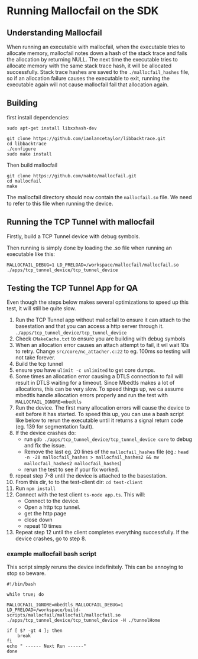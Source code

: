 # Running Mallocfail on the SDK

## Understanding Mallocfail
When running an executable with mallocfail, when the executable tries to allocate memory, mallocfail notes down a hash of the stack trace and fails the allocation by returning NULL. The next time the executable tries to allocate memory with the same stack trace hash, it will be allocated successfully. Stack trace hashes are saved to the `./mallocfail_hashes` file, so if an allocation failure causes the executable to exit, running the executable again will not cause mallocfail fail that allocation again.

## Building

first install dependencies:

```
sudo apt-get install libxxhash-dev
```

```
git clone https://github.com/ianlancetaylor/libbacktrace.git
cd libbacktrace
./configure
sudo make install
```

Then build mallocfail
```
git clone https://github.com/nabto/mallocfail.git
cd mallocfail
make
```
The mallocfail directory should now contain the `mallocfail.so` file. We need to refer to this file when running the device.

## Running the TCP Tunnel with mallocfail

Firstly, build a TCP Tunnel device with debug symbols.

Then running is simply done by loading the .so file when running an executable like this:

```
MALLOCFAIL_DEBUG=1 LD_PRELOAD=/workspace/mallocfail/mallocfail.so ./apps/tcp_tunnel_device/tcp_tunnel_device
```

## Testing the TCP Tunnel App for QA
Even though the steps below makes several optimizations to speed up this test, it will still be quite slow.

1. Run the TCP Tunnel app without mallocfail to ensure it can attach to the basestation and that you can access a http server through it. `./apps/tcp_tunnel_device/tcp_tunnel_device`
2. Check `CMakeCache.txt` to ensure you are building with debug symbols
3. When an allocation error causes an attach attempt to fail, it wil wait 10s to retry. Change `src/core/nc_attacher.c:22` to eg. 100ms so testing will not take forever.
4. Build the tcp tunnel
5. ensure you have `ulimit -c unlimited` to get core dumps.
6. Some times an allocation error causing a DTLS connection to fail will result in DTLS waiting for a timeout. Since Mbedtls makes a lot of allocations, this can be very slow. To speed things up, we ca assume mbedtls handle allocation errors properly and run the test with `MALLOCFAIL_IGNORE=mbedtls`
7. Run the device. The first many allocation errors will cause the device to exit before it has started. To speed this up, you can use a bash script like below to rerun the executable until it returns a signal return code (eg. 139 for segmentation fault).
8. If the device crashes do:
    * run `gdb ./apps/tcp_tunnel_device/tcp_tunnel_device core` to debug  and fix the issue.
    * Remove the last eg. 20 lines of the `mallocfail_hashes` file (eg.: `head -n -20 mallocfail_hashes > mallocfail_hashes2 && mv mallocfail_hashes2 mallocfail_hashes`)
    * rerun the test to see if your fix worked.
9. repeat step 7-8 until the device is attached to the basestation.
10. From this dir, to to the test-client dir: `cd test-client`
11. Run `npm install`
12. Connect with the test client `ts-node app.ts`. This will:
    * Connect to the device.
    * Open a http tcp tunnel.
    * get the http page
    * close down
    * repeat 10 times
13. Repeat step 12 until the client completes everything successfully. If the device crashes, go to step 8.

### example mallocfail bash script
This script simply reruns the device indefinitely. This can be annoying to stop so beware.
```
#!/bin/bash

while true; do

MALLOCFAIL_IGNORE=mbedtls MALLOCFAIL_DEBUG=1 LD_PRELOAD=/workspace/build-scripts/mallocfail/mallocfail/mallocfail.so ./apps/tcp_tunnel_device/tcp_tunnel_device -H ./tunnelHome

if [ $? -gt 4 ]; then
    break
fi
echo " ------ Next Run ------"
done
```

